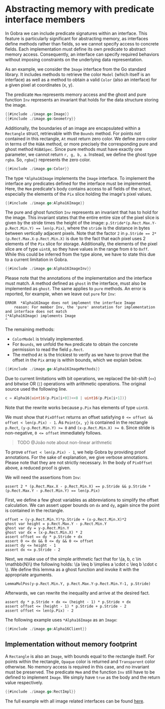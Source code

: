 # Abstracting memory with predicate interface members

In Gobra we can include predicate signatures within an interface.
This feature is particularly significant for abstracting memory, as interfaces define methods rather than fields, so we cannot specify access to concrete fields.
Each implementation must define its own predicate to abstract memory access.
Consequently, an interface can specify required behaviors without imposing constraints on the underlying data representation.

As an example, we consider the `Image` interface from the Go standard library.
It includes methods to retrieve the color `Model` (which itself is an interface) as well as a method to obtain a valid `Color` (also an interface) for a given pixel at coordinates (x, y).

The predicate `Mem` represents memory access and the ghost and pure function `Inv` represents an invariant that holds for the data structure storing the image.
``` go
{{#include ./image.go:Image}}
{{#include ./image.go:Geometry}}
```
<!-- make it pure to use in specs for At -->
Additionally, the boundaries of an image are encapsulated within a `Rectangle` struct, retrievable with the `Bounds` method.
For points not contained in this rectangle, `At` must return zero color.
We define zero color in terms of the `RGBA` method, or more precisely the corresponding pure and ghost method `RGBASpec`.
Since pure methods must have exactly one parameter, we cannot return `r, g, b, a`.
Instead, we define the ghost type `rgba`.
So, `rgba{}` represents the zero color.
``` go
{{#include ./image.go:Color}}
```

The type `*Alpha16Image` implements the `Image` interface.
To implement the interface any predicates defined for the interface must be implemented.
Here, the `Mem` predicate's body contains access to all fields of the struct, especially the elements of the `Pix` slice holding the image's pixel values.
``` go
{{#include ./image.go:Alpha16Image}}
```
The pure and ghost function `Inv` represents an invariant that has to hold for the image.
This invariant states that the entire entire size of the pixel slice is given by the stride times the height of the image:
`p.Stride*(p.Rect.Max.Y-p.Rect.Min.Y) == len(p.Pix)`,
where the `stride` is the distance in bytes between vertically adjacent pixels.
Note that the factor `2` in `p.Stride == 2*(p.Rect.Max.X-p.Rect.Min.X)` is due to the fact that each pixel uses 2 elements of the `Pix` slice for storage.
Additionally, the elements of the pixel slice are of type `uint8`, so they have values in the range from `0` to `0xff`.
While this could be inferred from the type alone, we have to state this due to a current limitation in Gobra.

``` go
{{#include ./image.go:Alpha16ImageInv}}
```

Please note that the annotations of the implementation and the interface must match.
A method defined as `ghost` in the interface, must also be implemented as `ghost`.
The same applies to `pure` methods.
An error is reported, for example, when we leave out `pure` for `Inv`:
``` text
ERROR  *Alpha16Image does not implement the interface Image
	reason: For member Inv, the 'pure' annotation for implementation and interface does not match
(*Alpha16Image) implements Image
^
```

The remaining methods:
- `ColorModel` is trivially implemented.
- For `Bounds`, we unfold the `Mem` predicate to obtain the concrete permission to read the field `p.Rect`.
- The method `At` is the trickiest to verify as we have to prove that the offset in the `Pix` array is within bounds, which we explain below.

``` go
{{#include ./image.go:Alpha16ImageMethods}}
```

Due to current limitations with bit operations, we replaced the bit-shift (`<<`) and bitwise OR (`|`) operations with arithmetic operations.
The original source used the following line.
``` go
c = Alpha16{uint16(p.Pix[i+0])<<8 | uint16(p.Pix[i+1])}
```
Note that the rewrite works because `p.Pix` has elements of type `uint8`.

We must show that `PixOffset` returns an offset satisfying `0 <= offset && offset < len(p.Pix) - 1`.
As `Point{x, y}` is contained in the rectangle `p.Rect`, `(y-p.Rect.Min.Y) >= 0` and `(x-p.Rect.Min.X) >= 0`.
Since stride is non-negative, `0 <= offset` immediately follows.

> TODO @João 
>   note about non-linear arithmetic

To prove `offset < len(p.Pix) - 1`, we help Gobra by providing proof annotations.
For the sake of explanation, we give verbose annotations.
Please note that they are not strictly necessary.
In the body of `PixOffset` above, a reduced proof is given.

We will need the assertions from `Inv`:
``` gobra
assert 2 * (p.Rect.Max.X - p.Rect.Min.X) == p.Stride && p.Stride * (p.Rect.Max.Y - p.Rect.Min.Y) == len(p.Pix)
```
First, we define a few ghost variables as abbreviations to simplify the offset calculation.
We can assert upper bounds on `dx` and `dy`, again since the point is contained in the rectangle.
``` gobra
offset = (y-p.Rect.Min.Y)*p.Stride + (x-p.Rect.Min.X)*2
ghost var height = p.Rect.Max.Y - p.Rect.Min.Y
ghost var dy = y-p.Rect.Min.Y
ghost var dx = (x-p.Rect.Min.X) * 2
assert offset == dy * p.Stride + dx
assert 0 <= dx && 0 <= dy && 0 <= offset
assert dy <= height - 1
assert dx <= p.Stride - 2
```
Next, we make use of the simple arithmetic fact that for \\(a, b, c \in \mathbb{N}\\) the following holds:
\\(a \leq b \implies a \cdot c \leq b \cdot c \\).
We define this lemma as a ghost function and invoke it with the appropriate arguments.
``` gobra
LemmaMulPos(y-p.Rect.Min.Y, p.Rect.Max.Y-p.Rect.Min.Y-1, p.Stride)
```
Afterwards, we can rewrite the inequality and arrive at the desired fact.
``` gobra
assert dy * p.Stride + dx <= (height - 1) * p.Stride + dx
assert offset <= (height - 1) * p.Stride + p.Stride - 2
assert offset <= len(p.Pix) - 2
```
The following example uses `*Alpha16Image` as an `Image`:
``` go
{{#include ./image.go:Alpha16Client}}
```

## Implementation without memory footprint
A `Rectangle` is also an `Image`, with bounds equal to the rectangle itself.
For points within the rectangle, `Opaque` color is returned and `Transparent` color otherwise.
No memory access is required in this case, and no invariant must be preserved.
The predicate `Mem` and the function `Inv` still have to be defined to implement `Image`.
We simply have `true` as the body and the return value respectively.
``` go
{{#include ./image.go:RectImpl}}
```

The full example with all image related interfaces can be found [here](./image.md).
